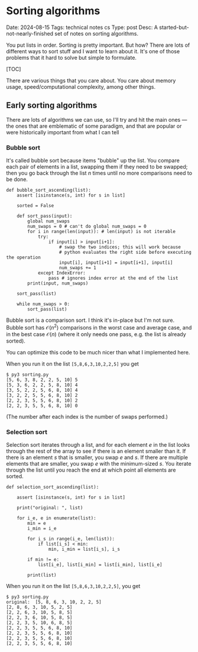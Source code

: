 # Sorting algorithms
Date: 2024-08-15
Tags: technical notes cs
Type: post
Desc: A started-but-not-nearly-finished set of notes on sorting algorithms.

You put lists in order. Sorting is pretty important. But how? There are lots of different ways to sort stuff and I want to learn about it. It's one of those problems that it hard to solve but simple to formulate.

[TOC]

There are various things that you care about. You care about memory usage, speed/computational complexity, among other things.
## Early sorting algorithms

There are lots of algorithms we can use, so I'll try and hit the main ones — the ones that are emblematic of some paradigm, and that are popular or were historically important from what I can tell
### Bubble sort

It's called bubble sort because items "bubble" up the list. You compare each pair of elements in a list, swapping them if they need to be swapped; then you go back through the list $n$ times until no more comparisons need to be done. 

	def bubble_sort_ascending(list): 
	    assert [isinstance(s, int) for s in list]
	
	    sorted = False
	    
	    def sort_pass(input): 
	        global num_swaps
	        num_swaps = 0 # can't do global num_swaps = 0
	        for i in range(len(input)): # len(input) is not iterable
	            try: 
	                if input[i] > input[i+1]:
	                    # swap the two indices; this will work because 
	                    # python evaluates the right side before executing the operation
	                    input[i], input[i+1] = input[i+1], input[i]
	                    num_swaps += 1
	            except IndexError: 
	                pass # ignores index error at the end of the list
	        print(input, num_swaps)
	
	    sort_pass(list)
	
	    while num_swaps > 0: 
	        sort_pass(list)
	            

Bubble sort is a comparison sort. I think it's in-place but I'm not sure. Bubble sort has $\mathcal{O}(n^2)$ comparisons in the worst case and average case, and in the best case  $\mathcal{O}(n)$ (where it only needs one pass, e.g. the list is already sorted).

You can optimize this code to be much nicer than what I implemented here.

When you run it on the list `[5,8,6,3,10,2,2,5]` you get 

	$ py3 sorting.py
	[5, 6, 3, 8, 2, 2, 5, 10] 5
	[5, 3, 6, 2, 2, 5, 8, 10] 4
	[3, 5, 2, 2, 5, 6, 8, 10] 4
	[3, 2, 2, 5, 5, 6, 8, 10] 2
	[2, 2, 3, 5, 5, 6, 8, 10] 2
	[2, 2, 3, 5, 5, 6, 8, 10] 0

(The number after each index is the number of swaps performed.)

### Selection sort

Selection sort iterates through a list, and for each element $e$ in the list looks through the rest of the array to see if there is an element smaller than it. If there is an element $s$ that is smaller, you swap $e$ and $s$. If there are multiple elements that are smaller, you swap $e$ with the minimum-sized $s$. You iterate through the list until you reach the end at which point all elements are sorted.

	def selection_sort_ascending(list): 
	
	    assert [isinstance(s, int) for s in list]
	
	    print("original: ", list)
	
	    for i_e, e in enumerate(list):
	        min = e
	        i_min = i_e
	
	        for i_s in range(i_e, len(list)): 
	            if list[i_s] < min: 
	                min, i_min = list[i_s], i_s
	
	        if min != e: 
	            list[i_e], list[i_min] = list[i_min], list[i_e]
	
	        print(list)

When you run it on the list `[5,8,6,3,10,2,2,5]`,  you get

	$ py3 sorting.py
	original:  [5, 8, 6, 3, 10, 2, 2, 5]
	[2, 8, 6, 3, 10, 5, 2, 5]
	[2, 2, 6, 3, 10, 5, 8, 5]
	[2, 2, 3, 6, 10, 5, 8, 5]
	[2, 2, 3, 5, 10, 6, 8, 5]
	[2, 2, 3, 5, 5, 6, 8, 10]
	[2, 2, 3, 5, 5, 6, 8, 10]
	[2, 2, 3, 5, 5, 6, 8, 10]
	[2, 2, 3, 5, 5, 6, 8, 10]